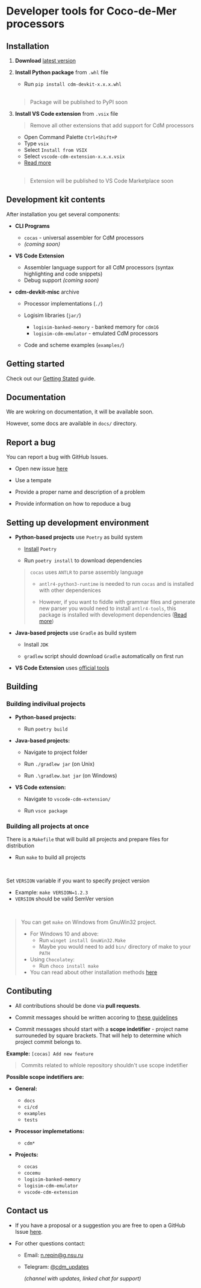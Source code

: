 # Developer tools for Coco-de-Mer processors

## Installation

1. **Download** [latest version](https://github.com/cdm-processors/cdm-devkit/releases/latest)

2. **Install Python package** from `.whl` file
    - Run `pip install cdm-devkit-x.x.x.whl`

    <br>

    > Package will be published to PyPI soon 

3. **Install VS Code extension** from `.vsix` file
    
    > Remove all other extensions that add support for CdM processors

    - Open Command Palette `Ctrl+Shift+P`
    - Type `vsix`
    - Select `Install from VSIX`
    - Select `vscode-cdm-extension-x.x.x.vsix`
    - [Read more](https://code.visualstudio.com/docs/editor/extension-marketplace#_install-from-a-vsix)
    
    <br>

    > Extension will be published to VS Code Marketplace soon 

## Development kit contents

After installation you get several components:

- **CLI Programs**
    
    - `cocas` - universal assembler for CdM processors
    - *(coming soon)*

- **VS Code Extension**

    - Assembler language support for all CdM processors (syntax highlighting and code snippets)
    - Debug support *(coming soon)*

- **cdm-devkit-misc** archive

    - Processor implementations (`./`)
    - Logisim libraries (`jar/`)
        
        - `logisim-banked-memory` - banked memory for `cdm16`
        - `logisim-cdm-emulator` - emulated CdM processors
    - Code and scheme examples (`examples/`)

## Getting started

Check out our [Getting Stated](/docs/getting-started.md) guide.

## Documentation

We are wokring on documentation, it will be available soon.

However, some docs are available in `docs/` directory.

## Report a bug

You can report a bug with GitHub Issues.

- Open new issue [here](https://github.com/cdm-processors/cdm-devkit/issues)

- Use a tempate

- Provide a proper name and description of a problem

- Provide information on how to repoduce a bug

## Setting up development environment

- **Python-based projects** use `Poetry` as build system

    - [Install](https://python-poetry.org/docs/#installation) `Poetry`

    - Run `poetry install` to download dependencies

    > `cocas` uses `ANTLR` to parse assembly language
    >
    >    - `antlr4-python3-runtime` is needed to run `cocas` and is installed with other dependenices
    >
    >   - However, if you want to fiddle with grammar files and generate new parser you would need to install `antlr4-tools`, this package is installed with development dependencies ([Read more](https://www.antlr.org))

- **Java-based projects** use `Gradle` as build system

    - Install `JDK`

    - `gradlew` script should download `Gradle` automatically on first run

- **VS Code Extension** uses [official tools](https://code.visualstudio.com/api)

## Building

### Building indivilual projects

- **Python-based projects:**

    - Run `poetry build`

- **Java-based projects:**
    
    - Navigate to project folder

    - Run `./gradlew jar` (on Unix)
    - Run `.\gradlew.bat jar` (on Windows)

- **VS Code extension:**

    - Navigate to `vscode-cdm-extension/`

    - Run `vsce package`

### Building all projects at once

There is a `Makefile` that will build all projects and prepare files for distribution

- Run `make` to build all projects

<br>

Set `VERSION` variable if you want to specify project version
- Example: `make VERSION=1.2.3`
- `VERSION` should be valid SemVer version

<br>

> You can get `make` on Windows from GnuWin32 project.
> - For Windows 10 and above: 
>   - Run `winget install GnuWin32.Make`
>   - Maybe you would need to add `bin/` directory of make to your `PATH`
> - Using `Chocolatey`:
>   - Run `choco install make` 
> - You can read about other installation methods [here](https://gnuwin32.sourceforge.net/packages/make.htm)

## Contibuting

- All contributions should be done via **pull requests**.

- Commit messages should be written accoring to [these guidelines](https://gist.github.com/robertpainsi/b632364184e70900af4ab688decf6f53)

- Commit messages should start with a **scope indetifier** - project name surrouneded by square brackets. That will help to determine which project commit belongs to.

**Example:** `[cocas] Add new feature`

> Commits related to whlole repository shouldn't use scope indetifier

**Possible scope indetifiers are:**

- **General:**
    
    - `docs`
    - `ci/cd`
    - `examples`
    - `tests`

- **Processor implemetations:**

    - `cdm*`

- **Projects:**

    - `cocas`
    - `cocemu`
    - `logisim-banked-memory`
    - `logisim-cdm-emulator`
    - `vscode-cdm-extension`

## Contact us

- If you have a proposal or a suggestion you are free to open a GitHub Issue [here](https://github.com/cdm-processors/cdm-devkit/issues).

- For other questions contact:
    - Email: n.repin@g.nsu.ru
    - Telegram: [@cdm_updates](https://t.me/cdm_updates)

        *(channel with updates, linked chat for support)*